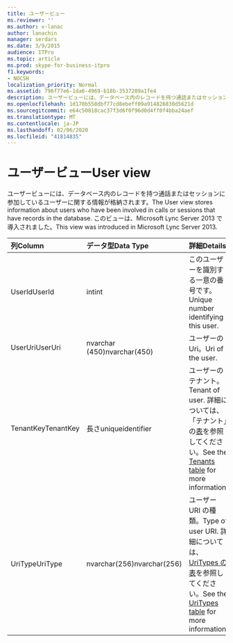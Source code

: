 ```yaml
---
title: ユーザービュー
ms.reviewer: ''
ms.author: v-lanac
author: lanachin
manager: serdars
ms.date: 3/9/2015
audience: ITPro
ms.topic: article
ms.prod: skype-for-business-itpro
f1.keywords:
- NOCSH
localization_priority: Normal
ms.assetid: 796f77e6-1da6-4969-b18b-3537209a1fe4
description: ユーザービューには、データベース内のレコードを持つ通話またはセッションに参加しているユーザーに関する情報が格納されます。 このビューは、Microsoft Lync Server 2013 で導入されました。
ms.openlocfilehash: 1d170b558dbf77cd8ebeff09a914826830d5621d
ms.sourcegitcommit: e64c50818cac37f3d6f0f96d0d4ff0f4bba24aef
ms.translationtype: MT
ms.contentlocale: ja-JP
ms.lasthandoff: 02/06/2020
ms.locfileid: "41814835"
---
```

# <a name="user-view"></a><span data-ttu-id="d1233-104">ユーザービュー</span><span class="sxs-lookup"><span data-stu-id="d1233-104">User view</span></span>
 
<span data-ttu-id="d1233-105">ユーザービューには、データベース内のレコードを持つ通話またはセッションに参加しているユーザーに関する情報が格納されます。</span><span class="sxs-lookup"><span data-stu-id="d1233-105">The User view stores information about users who have been involved in calls or sessions that have records in the database.</span></span> <span data-ttu-id="d1233-106">このビューは、Microsoft Lync Server 2013 で導入されました。</span><span class="sxs-lookup"><span data-stu-id="d1233-106">This view was introduced in Microsoft Lync Server 2013.</span></span>
  
|<span data-ttu-id="d1233-107">**列**</span><span class="sxs-lookup"><span data-stu-id="d1233-107">**Column**</span></span>|<span data-ttu-id="d1233-108">**データ型**</span><span class="sxs-lookup"><span data-stu-id="d1233-108">**Data Type**</span></span>|<span data-ttu-id="d1233-109">**詳細**</span><span class="sxs-lookup"><span data-stu-id="d1233-109">**Details**</span></span>|
|:-----|:-----|:-----|
|<span data-ttu-id="d1233-110">UserId</span><span class="sxs-lookup"><span data-stu-id="d1233-110">UserId</span></span>  <br/> |<span data-ttu-id="d1233-111">int</span><span class="sxs-lookup"><span data-stu-id="d1233-111">int</span></span>  <br/> |<span data-ttu-id="d1233-112">このユーザーを識別する一意の番号です。</span><span class="sxs-lookup"><span data-stu-id="d1233-112">Unique number identifying this user.</span></span>  <br/> |
|<span data-ttu-id="d1233-113">UserUri</span><span class="sxs-lookup"><span data-stu-id="d1233-113">UserUri</span></span>  <br/> |<span data-ttu-id="d1233-114">nvarchar (450)</span><span class="sxs-lookup"><span data-stu-id="d1233-114">nvarchar(450)</span></span>  <br/> |<span data-ttu-id="d1233-115">ユーザーの Uri。</span><span class="sxs-lookup"><span data-stu-id="d1233-115">Uri of the user.</span></span>  <br/> |
|<span data-ttu-id="d1233-116">TenantKey</span><span class="sxs-lookup"><span data-stu-id="d1233-116">TenantKey</span></span>  <br/> |<span data-ttu-id="d1233-117">長さ</span><span class="sxs-lookup"><span data-stu-id="d1233-117">uniqueidentifier</span></span>  <br/> |<span data-ttu-id="d1233-118">ユーザーのテナント。</span><span class="sxs-lookup"><span data-stu-id="d1233-118">Tenant of user.</span></span> <span data-ttu-id="d1233-119">詳細については、「テナント」の[表](tenants.md)を参照してください。</span><span class="sxs-lookup"><span data-stu-id="d1233-119">See the [Tenants table](tenants.md) for more information.</span></span> <br/> |
|<span data-ttu-id="d1233-120">UriType</span><span class="sxs-lookup"><span data-stu-id="d1233-120">UriType</span></span>  <br/> |<span data-ttu-id="d1233-121">nvarchar(256)</span><span class="sxs-lookup"><span data-stu-id="d1233-121">nvarchar(256)</span></span>  <br/> |<span data-ttu-id="d1233-122">ユーザー URI の種類。</span><span class="sxs-lookup"><span data-stu-id="d1233-122">Type of user URI.</span></span> <span data-ttu-id="d1233-123">詳細については、 [UriTypes の表](uritypes.md)を参照してください。</span><span class="sxs-lookup"><span data-stu-id="d1233-123">See the [UriTypes table](uritypes.md) for more information.</span></span> <br/> |
   

